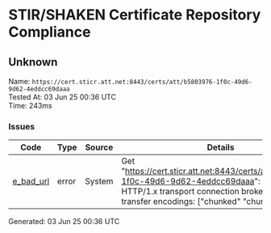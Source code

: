 # STIR/SHAKEN Certificate Repository Compliance

## Unknown

Name: `https://cert.sticr.att.net:8443/certs/att/b5803976-1f0c-49d6-9d62-4eddcc69daaa`\
Tested At: 03 Jun 25 00:36 UTC\
Time: 243ms

### Issues

| Code | Type | Source | Details |
|------|------|--------|---------|
| [e_bad_url](../../ISSUES/e_bad_url/README.md) | error | System | Get "https://cert.sticr.att.net:8443/certs/att/b5803976-1f0c-49d6-9d62-4eddcc69daaa": net/http: HTTP/1.x transport connection broken: too many transfer encodings: ["chunked" "chunked"] |

Generated: 03 Jun 25 00:36 UTC